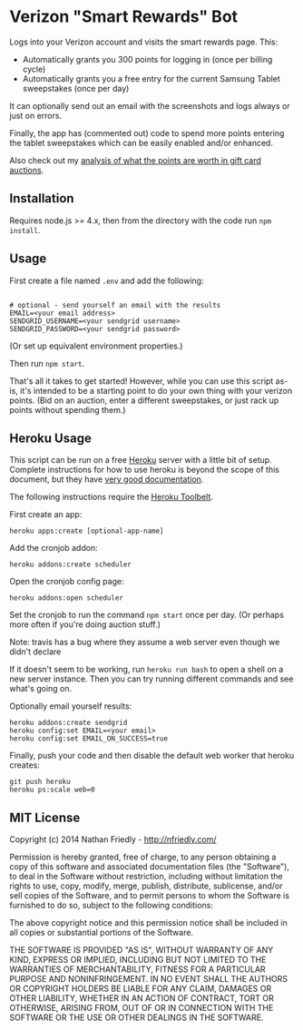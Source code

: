 Verizon "Smart Rewards" Bot
===============================

Logs into your Verizon account and visits the smart rewards page. This:

* Automatically grants you 300 points for logging in (once per billing cycle)
* Automatically grants you a free entry for the current Samsung Tablet sweepstakes (once per day)

It can optionally send out an email with the screenshots and logs always or just on errors.

Finally, the app has (commented out) code to spend more points entering the tablet sweepstakes which can be easily 
enabled and/or enhanced.

Also check out my [analysis of what the points are worth in gift card auctions](https://gist.github.com/nfriedly/b80b569e2be2d2c86c18).


Installation
------------

Requires node.js >= 4.x, then from the directory with the code run `npm install`.

Usage
-----

First create a file named `.env` and add the following:

```

# optional - send yourself an email with the results
EMAIL=<your email address>
SENDGRID_USERNAME=<your sendgrid username>
SENDGRID_PASSWORD=<your sendgrid password>
```

(Or set up equivalent environment properties.)

Then run `npm start`.

That's all it takes to get started! However, while you can use this script as-is, it's intended to be a starting point 
to do your own thing with your verizon points. (Bid on an auction, enter a different sweepstakes, or just rack up points 
without spending them.)

Heroku Usage
------------

This script can be run on a free [Heroku](http://www.heroku.com/) server with a little bit of setup. 
Complete instructions for how to use heroku is beyond the scope of this document, but they have 
[very good documentation](https://devcenter.heroku.com/). 

The following instructions require the [Heroku Toolbelt](https://toolbelt.heroku.com/).

First create an app:

    heroku apps:create [optional-app-name]
    
Add the cronjob addon:

    heroku addons:create scheduler
  
Open the cronjob config page:

    heroku addons:open scheduler
  
Set the cronjob to run the command `npm start` once per day. (Or perhaps more often if you're doing auction stuff.)

Note: travis has a bug where they assume a web server even though we didn't declare 
    
If it doesn't seem to be working, run `heroku run bash` to open a shell on a new server instance. Then you can try running different commands and see what's going on.

Optionally email yourself results:

    heroku addons:create sendgrid
    heroku config:set EMAIL=<your email>
    heroku config:set EMAIL_ON_SUCCESS=true

Finally, push your code and then disable the default web worker that heroku creates:

    git push heroku
    heroku ps:scale web=0


MIT License
------------

Copyright (c) 2014 Nathan Friedly - http://nfriedly.com/

Permission is hereby granted, free of charge, to any person obtaining a copy
of this software and associated documentation files (the "Software"), to deal
in the Software without restriction, including without limitation the rights
to use, copy, modify, merge, publish, distribute, sublicense, and/or sell
copies of the Software, and to permit persons to whom the Software is
furnished to do so, subject to the following conditions:

The above copyright notice and this permission notice shall be included in all
copies or substantial portions of the Software.

THE SOFTWARE IS PROVIDED "AS IS", WITHOUT WARRANTY OF ANY KIND, EXPRESS OR
IMPLIED, INCLUDING BUT NOT LIMITED TO THE WARRANTIES OF MERCHANTABILITY,
FITNESS FOR A PARTICULAR PURPOSE AND NONINFRINGEMENT. IN NO EVENT SHALL THE
AUTHORS OR COPYRIGHT HOLDERS BE LIABLE FOR ANY CLAIM, DAMAGES OR OTHER
LIABILITY, WHETHER IN AN ACTION OF CONTRACT, TORT OR OTHERWISE, ARISING FROM,
OUT OF OR IN CONNECTION WITH THE SOFTWARE OR THE USE OR OTHER DEALINGS IN THE
SOFTWARE.
